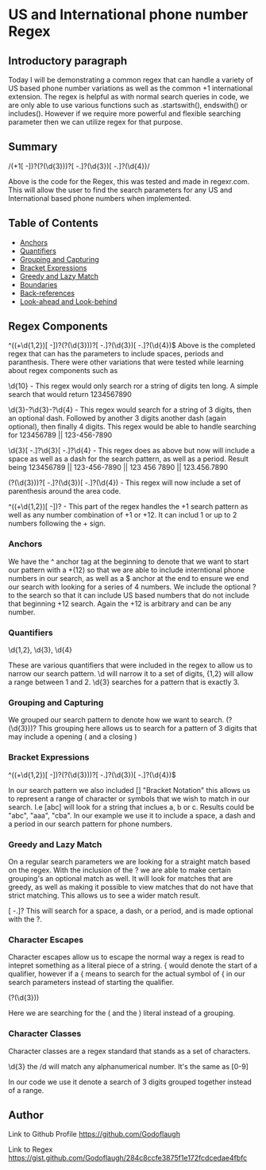 # US and International phone number Regex

Introductory paragraph 
--------------------------------------
Today I will be demonstrating a common regex that can handle a variety of US based phone number variations as well as the common +1 international extension. The regex is helpful as with normal search queries in code, we are only able to use various functions such as .startswith(), endswith() or includes(). However if we require more powerful and flexible searching parameter then we can utilize regex for that purpose.


## Summary

/(\+1[ -])?\(?(\d{3})\)?[ -.]?(\d{3})[ -.]?(\d{4})/

Above is the code for the Regex, this was tested and made in regexr.com. This will allow the user to find the search parameters for any US and International based phone numbers when implemented.

## Table of Contents

- [Anchors](#anchors)
- [Quantifiers](#quantifiers)
- [Grouping and Capturing](#grouping-and-capturing)
- [Bracket Expressions](#bracket-expressions)
- [Greedy and Lazy Match](#greedy-and-lazy-match)
- [Boundaries](#boundaries)
- [Back-references](#back-references)
- [Look-ahead and Look-behind](#look-ahead-and-look-behind)

## Regex Components
^((\+\d{1,2})[ -])?\(?(\d{3})\)?[ -.]?(\d{3})[ -.]?(\d{4})$
Above is the completed regex that can has the parameters to include spaces, periods and paranthesis.
There were other variations that were tested while learning about regex components such as

\d{10} - This regex would only search ror a string of digits ten long. A simple search that would return 1234567890

\d{3}-?\d{3}-?\d{4} - This regex would search for a string of 3 digits, then an optional dash. Followed by another 3 digits another dash (again optional), then finally 4 digits. This regex would be able to handle searching for 123456789 || 123-456-7890

\d{3}[ -.]?\d{3}[ -.]?\d{4} - This regex does as above but now will include a space as well as a dash for the search pattern, as well as a period. Result being 123456789 || 123-456-7890 || 123 456 7890 || 123.456.7890

\(?(\d{3})\)?[ -.]?(\d{3})[ -.]?(\d{4}) - This regex will now include a set of parenthesis around the area code. 

^((\+\d{1,2})[ -])? - This part of the regex handles the +1 search pattern as well as any number combination of +1 or +12. It can includ 1 or up to 2 numbers following the + sign.

### Anchors
We have the ^ anchor tag at the beginning to denote that we want to start our pattern with a +(12) so that we are able to include interntional phone numbers in our search, as well as a $ anchor at the end to ensure we end our search with looking for a series of 4 numbers. We include the optional ? to the search so that it can include US based numbers that do not include that beginning +12 search. Again the +12 is arbitrary and can be any number. 

### Quantifiers
\d{1,2}, \d{3}, \d{4}

These are various quantifiers that were included in the regex to allow us to narrow our search pattern. \d will narrow it to a set of digits, {1,2} will allow a range between 1 and 2. \d{3} searches for a pattern that is exactly 3. 


### Grouping and Capturing
We grouped our search pattern to denote how we want to search. \(?(\d{3})\)? This grouping here allows us to search for a pattern of 3 digits that may include a opening ( and a closing )

### Bracket Expressions

^((\+\d{1,2})[ -])?\(?(\d{3})\)?[ -.]?(\d{3})[ -.]?(\d{4})$

In our search pattern we also included [] "Bracket Notation" this allows us to represent a range of character or symbols that we wish to match in our search. I.e [abc] will look for a string that inclues a, b or c. Results could be "abc", "aaa", "cba". In our example we use it to include a space, a dash and a period in our search pattern for phone numbers. 

### Greedy and Lazy Match
On a regular search parameters we are looking for a straight match based on the regex. With the inclusion of the ? we are able to make certain grouping's an optional match as well. It will look for matches that are greedy, as well as making it possible to view matches that do not have that strict matching. This allows us to see a wider match result.

[ -.]? This will search for a space, a dash, or a period, and is made optional with the ?.

### Character Escapes
Character escapes allow us to escape the normal way a regex is read to intepret something as a literal piece of a string. { would denote the start of a qualifier, however if a \{ means to search for the actual symbol of { in our search parameters instead of starting the qualifier.

\(?(\d{3})\)

Here we are searching for the ( and the ) literal instead of a grouping.



### Character Classes
Character classes are a regex standard that stands as a set of characters. 

\d{3} the /d will match any alphanumerical number. It's the same as [0-9]

In our code we use it denote a search of 3 digits grouped together instead of a range.

## Author



Link to Github Profile
https://github.com/Godoflaugh

Link to Regex
https://gist.github.com/Godoflaugh/284c8ccfe3875f1e172fcdcedae4fbfc

